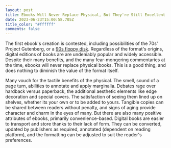 ```yaml
---
layout: post
title: Ebooks Will Never Replace Physical, But They're Still Excellent
date: 2023-06-23T15:00:58.705Z
title_color: "#ffffff"
comments: false
---
```

The first ebook's creation is contested,  including possibilities of the 70s' Project Gutenberg, or a [90s floppy disk](https://www.theguardian.com/books/2014/mar/12/ebooks-begin-medium-reading-peter-james). Regardless of the format's origins, digital editions of books are are undeniably popular and widely accessible. Despite their many benefits, and the many fear-mongering commentaries at the time, ebooks will never replace physical books. This is a good thing, and does nothing to diminish the value of the format itself.

Many vouch for the tactile benefits of the physical. The smell, sound of a page turn, abilities to annotate and apply marginalia. Debates rage over hardback versus paperback, the additional aesthetic elements like edge decoration and special covers. The satisfaction of seeing them lined up on shelves, whether its your own or to be added to yours. Tangible copies can be shared between readers without penalty, and signs of aging provide character and charm in the eyes of many. But there are also many positive attributes of ebooks, primarily convenience-based. Digital books are easier to transport and store thanks to their lack of form. They can be converted, updated by publishers as required, annotated (dependent on reading platform), and the formatting can be adjusted to suit the reader's preferences.